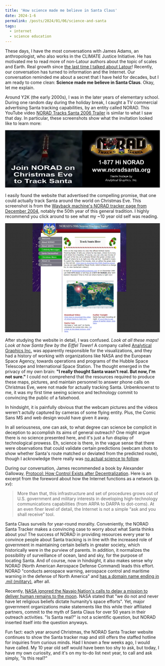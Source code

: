 ```yaml
---
title: 'How science made me believe in Santa Claus'
date: 2024-1-6
permalink: /posts/2024/01/06/science-and-santa
tags:
  - internet
  - science education
---
```

These days, I have the most conversations with James Adams, an anthropologist, who also works in the CLIMATE Justice Initiative. He has motivated me to read more of non-Latour authors about the topic of scales and Earth. Real growth since [the last time I talked about Latour](https://thi-truong.github.io/posts/2022/01/16/thoughts-reading-latour)! Recently, our conversation has turned to information and the Internet. Our conversation reminded me about a secret that I have held for decades, but I am ready to come clean: **Science made me believe in Santa Claus**. Okay, let me explain.

Around Y2K (the early 2000s), I was in the later years of elementary school. During one random day during the holiday break, I caught a TV commercial advertising Santa tracking capabilities, by an entity called NORAD. This YouTube video [NORAD Tracks Santa 2006 Trailer](youtube.com/watch?v=XcMvAeic-sY) is similar to what I saw that day. In particular, these screenshots show what the invitation looked like to learn more:

<img src="/images/NORAD_commercial_2006.png" alt="Screenshots of commercial showing graphics of Santa Claus and reindeer over a neighborhood, with text: Join NORAD on Christmas Eve to Track Santa. 1-877-Hi NORAD www.noradsanta.org, Santa footage by Analytical Graphics, Inc.">

I easily found the website that advertised the compelling promise, that one could actually track Santa around the world on Christmas Eve. This screenshot is from the [Wayback machine's NORAD tracker page from December 2004](https://web.archive.org/web/20041230202809/http://www.noradsanta.org/english/radar/index.html), notably the 50th year of this general tradition. I highly recommend you click around to see what my ~10 year old self was reading.

<img src="/images/NORAD_Track_Santa_Here_2004.png" alt="Screenshot of NORAD Santa Tracker page from December 2004 showing map and links to learn more">

After studying the website in detail, I was confused. *Look at all these maps! Look at how Santa flew by the Eiffel Tower!* A company called [Analytical Graphics Inc.](https://web.archive.org/web/20041230211209/http://www.noradsanta.org/english/aboutus/aboutagi.html) was apparently responsible for the visualizations, and they had a history of working with organizations like NASA and the European Space Agency, towards operations and programs of the Hubble Space Telescope and International Space Station. The thought emerged in the privacy of my own brain: **"I really thought Santa wasn't real. But now, I'm not sure."** I could not comprehend that the resources required to produce these maps, pictures, and maintain personnel to answer phone calls on Christmas Eve, were not made for actually tracking Santa. Unbenknownst to me, it was my first time seeing science and technology commit to convincing the public of a falsehood. 

In hindsight, it is painfully obvious that the webcam pictures and the videos weren't actully captured by cameras of some flying entity. Plus, the Comic Sans MS and web design would have given it away.

In all seriousness, one can ask, to what degree can science be complicit in deception to accomplish its aims of general outreach? One might argue there is no science presented here, and it's just a fun display of technological prowess. Eh, science is there, in the vague sense that there were observations that could validate certain predictions (webcam shots to show whether Santa's route matched or deviated from the predicted route), though I acknowledge there really was [no actual science to follow](https://www.philosophyetc.net/2021/01/theres-no-such-thing-as-following.html).

During our conversation, James recommended a book by Alexander Galloway, [Protocol: How Control Exists after Decentralization](https://mitpress.mit.edu/9780262572330/protocol/). Here is an excerpt from the foreword about how the Internet functions as a network (p. xv):

> More than that, this infrastructure and set of procedures grows out of U.S. government and military interests in developing high-technology communications capabilities (from ARPA to DARPA to dot-coms). At an even finer level of detail, the Internet is not a simple “ask and you shall receive” tool.

Santa Claus surveils for year-round morality. Conveniently, the NORAD Santa Tracker makes a convincing case to worry about what Santa thinks about you! The success of NORAD in providing resources every year to convince people about Santa tracking is in line with the increased role of government in maintaining certain beliefs in greater society, which historically were in the purview of parents. In addition, it normalizes the possibility of surveillance of ocean, land and sky, for the purpose of locating Santa. And of course, now in hindsight, it also makes sense why NORAD (North American Aerospace Defense Command) leads this effort. NORAD "conducts aerospace warning, aerospace control and maritime warning in the defense of North America" and [has a domain name ending in .mil (military)](https://www.norad.mil/), after all.

Recently, [NASA ignored the Navajo Nation's calls to delay a mission to deliver human remains to the moon](https://www.space.com/nasa-responds-navajo-nation-objection-human-remains-moon). NASA stated that "we do not and never have let religious beliefs dictate humanity’s space efforts". Yet, major government organizations make statements like this while their affiliated partners, commit to the myth of Santa Claus for over 50 years in their outreach activities. "Is Santa real?" is not a scientific question, but NORAD inserted itself into the question anyways.

Fun fact: each year around Christmas, the NORAD Santa Tracker website continues to show the Santa tracker map and still offers the staffed hotline for inquiries from curious minds. Had I known a few weeks ago, I would have called. My 10 year old self would have been too shy to ask, but today, I have my own curiosity, and it's on my to-do list next year, to call and ask simply, "Is this real?"
